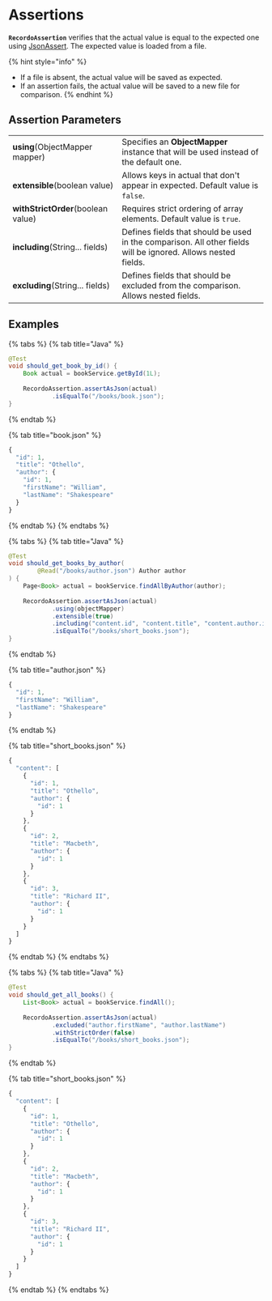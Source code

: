 # Assertions

**`RecordoAssertion`** verifies that the actual value is equal to the expected one using [JsonAssert](https://github.com/skyscreamer/JSONassert). The expected value is loaded from a file.

{% hint style="info" %}
* If a file is absent, the actual value will be saved as expected.
* If an assertion fails, the actual value will be saved to a new file for comparison.
{% endhint %}

## Assertion Parameters

|  |  |
| :--- | :--- |
| **using**\(ObjectMapper mapper\) | Specifies an **ObjectMapper** instance that will be used instead of the default one. |
| **extensible**\(boolean value\) | Allows keys in actual that don't appear in expected. Default value is `false`. |
| **withStrictOrder**\(boolean value\) | Requires strict ordering of array elements. Default value is `true`. |
| **including**\(String... fields\) | Defines fields that should be used in the comparison. All other fields will be ignored. Allows nested fields. |
| **excluding**\(String... fields\) | Defines fields that should be excluded from the comparison. Allows nested fields. |

## Examples

{% tabs %}
{% tab title="Java" %}
```java
@Test
void should_get_book_by_id() {
    Book actual = bookService.getById(1L);
    
    RecordoAssertion.assertAsJson(actual)
            .isEqualTo("/books/book.json");
}
```
{% endtab %}

{% tab title="book.json" %}
```javascript
{
  "id": 1,
  "title": "Othello",
  "author": {
    "id": 1,
    "firstName": "William",
    "lastName": "Shakespeare"
  }
}
```
{% endtab %}
{% endtabs %}

{% tabs %}
{% tab title="Java" %}
```java
@Test
void should_get_books_by_author(
        @Read("/books/author.json") Author author
) {
    Page<Book> actual = bookService.findAllByAuthor(author);
    
    RecordoAssertion.assertAsJson(actual)
            .using(objectMapper)
            .extensible(true)
            .including("content.id", "content.title", "content.author.id")
            .isEqualTo("/books/short_books.json");
}
```
{% endtab %}

{% tab title="author.json" %}
```javascript
{
  "id": 1,
  "firstName": "William",
  "lastName": "Shakespeare"
}
```
{% endtab %}

{% tab title="short\_books.json" %}
```javascript
{
  "content": [
    {
      "id": 1,
      "title": "Othello",
      "author": {
        "id": 1
      }
    },
    {
      "id": 2,
      "title": "Macbeth",
      "author": {
        "id": 1
      }
    },
    {
      "id": 3,
      "title": "Richard II",
      "author": {
        "id": 1
      }
    }
  ]
}
```
{% endtab %}
{% endtabs %}

{% tabs %}
{% tab title="Java" %}
```java
@Test
void should_get_all_books() {
    List<Book> actual = bookService.findAll();
    
    RecordoAssertion.assertAsJson(actual)
            .excluded("author.firstName", "author.lastName")
            .withStrictOrder(false)
            .isEqualTo("/books/short_books.json");
}
```
{% endtab %}

{% tab title="short\_books.json" %}
```javascript
{
  "content": [
    {
      "id": 1,
      "title": "Othello",
      "author": {
        "id": 1
      }
    },
    {
      "id": 2,
      "title": "Macbeth",
      "author": {
        "id": 1
      }
    },
    {
      "id": 3,
      "title": "Richard II",
      "author": {
        "id": 1
      }
    }
  ]
}
```
{% endtab %}
{% endtabs %}

